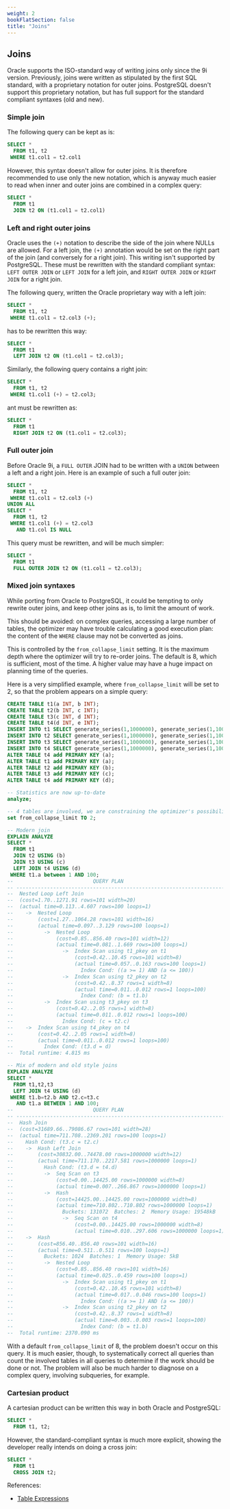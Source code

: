 ```yaml
---
weight: 2
bookFlatSection: false
title: "Joins"
---
```


## Joins

Oracle supports the ISO-standard way of writing joins only since the 9i version.
Previously, joins were written as stipulated by the first SQL standard, with a
proprietary notation for outer joins. PostgreSQL doesn't support this
proprietary notation, but has full support for the standard compliant syntaxes
(old and new).

### Simple join

The following query can be kept as is: 

```sql
SELECT *
  FROM t1, t2
 WHERE t1.col1 = t2.col1
```

However, this syntax doesn't allow for outer joins. It is therefore recommended 
to use only the new notation, which is anyway much easier to read when inner 
and outer joins are combined in a complex query: 

```SQL
SELECT *
  FROM t1
  JOIN t2 ON (t1.col1 = t2.col1)
```

### Left and right outer joins

Oracle uses the `(+)` notation to describe the side of the join where NULLs are 
allowed. For a left join, the `(+)` annotation would be set on the right part of 
the join (and conversely for a right join). This writing isn't supported by
PostgreSQL. These must be rewritten with the standard compliant syntax:
`LEFT OUTER JOIN` or `LEFT JOIN` for a left join, and `RIGHT OUTER JOIN` or
`RIGHT JOIN` for a right join. 

The following query, written the Oracle proprietary way with a left join:

```sql
SELECT *
  FROM t1, t2
 WHERE t1.col1 = t2.col3 (+);
```

has to be rewritten this way: 

```sql
SELECT *
  FROM t1
  LEFT JOIN t2 ON (t1.col1 = t2.col3);
```

Similarly, the following query contains a right join:

```sql
SELECT *
  FROM t1, t2
 WHERE t1.col1 (+) = t2.col3;
```

ant must be rewritten as: 

```sql
SELECT *
  FROM t1
  RIGHT JOIN t2 ON (t1.col1 = t2.col3);
```

### Full outer join

Before Oracle 9i, a `FULL OUTER` JOIN had to be written with a `UNION` between a
left and a right join. Here is an example of such a full outer join: 

```sql
SELECT *
  FROM t1, t2
 WHERE t1.col1 = t2.col3 (+)
UNION ALL
SELECT *
  FROM t1, t2
 WHERE t1.col1 (+) = t2.col3
   AND t1.col IS NULL
```

This query must be rewritten, and will be much simpler: 

```sql
SELECT *
  FROM t1
  FULL OUTER JOIN t2 ON (t1.col1 = t2.col3);
```

### Mixed join syntaxes

While porting from Oracle to PostgreSQL, it could be tempting to only rewrite 
outer joins, and keep other joins as is, to limit the amount of work. 

This should be avoided: on complex queries, accessing a large number of tables, 
the optimizer may have trouble calculating a good execution plan: the content 
of the `WHERE` clause may not be converted as joins. 

This is controlled by the `from_collapse_limit` setting. It is the maximum depth 
where the optimizer will try to re-order joins. The default is 8, which is 
sufficient, most of the time. A higher value may have a huge impact on planning 
time of the queries. 

Here is a very simplified example, where `from_collapse_limit` will be set to 2,
so that the problem appears on a simple query: 

```sql
CREATE TABLE t1(a INT, b INT);
CREATE TABLE t2(b INT, c INT);
CREATE TABLE t3(c INT, d INT);
CREATE TABLE t4(d INT, e INT);
INSERT INTO t1 SELECT generate_series(1,1000000), generate_series(1,1000000);
INSERT INTO t2 SELECT generate_series(1,1000000), generate_series(1,1000000);
INSERT INTO t3 SELECT generate_series(1,1000000), generate_series(1,1000000);
INSERT INTO t4 SELECT generate_series(1,1000000), generate_series(1,1000000);
ALTER TABLE t4 add PRIMARY KEY (a);
ALTER TABLE t1 add PRIMARY KEY (a);
ALTER TABLE t2 add PRIMARY KEY (b);
ALTER TABLE t3 add PRIMARY KEY (c);
ALTER TABLE t4 add PRIMARY KEY (d);

-- Statistics are now up-to-date
analyze; 

-- 4 tables are involved, we are constraining the optimizer's possibilities
set from_collapse_limit TO 2; 
```

```sql
-- Modern join
EXPLAIN ANALYZE 
SELECT * 
  FROM t1 
  JOIN t2 USING (b) 
  JOIN t3 USING (c) 
  LEFT JOIN t4 USING (d) 
 WHERE t1.a between 1 AND 100;
--                          QUERY PLAN                                      
-- -------------------------------------------------------------------------
--  Nested Loop Left Join
--  (cost=1.70..1271.91 rows=101 width=20)
--  (actual time=0.113..4.607 rows=100 loops=1)
--    ->  Nested Loop
--        (cost=1.27..1064.28 rows=101 width=16)
--        (actual time=0.097..3.129 rows=100 loops=1)
--          ->  Nested Loop
--              (cost=0.85..856.40 rows=101 width=12)
--              (actual time=0.081..1.669 rows=100 loops=1)
--                ->  Index Scan using t1_pkey on t1
--                    (cost=0.42..10.45 rows=101 width=8)
--                    (actual time=0.057..0.163 rows=100 loops=1)
--                      Index Cond: ((a >= 1) AND (a <= 100))
--                ->  Index Scan using t2_pkey on t2
--                    (cost=0.42..8.37 rows=1 width=8)
--                    (actual time=0.011..0.012 rows=1 loops=100)
--                      Index Cond: (b = t1.b)
--          ->  Index Scan using t3_pkey on t3
--              (cost=0.42..2.05 rows=1 width=8)
--              (actual time=0.011..0.012 rows=1 loops=100)
--                Index Cond: (c = t2.c)
--    ->  Index Scan using t4_pkey on t4
--        (cost=0.42..2.05 rows=1 width=8)
--        (actual time=0.011..0.012 rows=1 loops=100)
--          Index Cond: (t3.d = d)
--  Total runtime: 4.815 ms
```

```sql
-- Mix of modern and old style joins
EXPLAIN ANALYZE 
SELECT * 
  FROM t1,t2,t3 
  LEFT JOIN t4 USING (d) 
 WHERE t1.b=t2.b AND t2.c=t3.c 
   AND t1.a BETWEEN 1 AND 100;
--                          QUERY PLAN                                      
-- -------------------------------------------------------------------------
--  Hash Join
--  (cost=31689.66..79086.67 rows=101 width=28)
--  (actual time=711.708..2369.201 rows=100 loops=1)
--    Hash Cond: (t3.c = t2.c)
--    ->  Hash Left Join
--        (cost=30832.00..74478.00 rows=1000000 width=12)
--        (actual time=711.170..2217.581 rows=1000000 loops=1)
--          Hash Cond: (t3.d = t4.d)
--          ->  Seq Scan on t3
--              (cost=0.00..14425.00 rows=1000000 width=8)
--              (actual time=0.007..266.867 rows=1000000 loops=1)
--          ->  Hash
--              (cost=14425.00..14425.00 rows=1000000 width=8)
--              (actual time=710.802..710.802 rows=1000000 loops=1)
--                Buckets: 131072  Batches: 2  Memory Usage: 19548kB
--                ->  Seq Scan on t4
--                    (cost=0.00..14425.00 rows=1000000 width=8)
--                    (actual time=0.010..297.606 rows=1000000 loops=1)
--    ->  Hash
--        (cost=856.40..856.40 rows=101 width=16)
--        (actual time=0.511..0.511 rows=100 loops=1)
--          Buckets: 1024  Batches: 1  Memory Usage: 5kB
--          ->  Nested Loop
--              (cost=0.85..856.40 rows=101 width=16)
--              (actual time=0.025..0.459 rows=100 loops=1)
--                ->  Index Scan using t1_pkey on t1
--                    (cost=0.42..10.45 rows=101 width=8)
--                    (actual time=0.017..0.046 rows=100 loops=1)
--                      Index Cond: ((a >= 1) AND (a <= 100))
--                ->  Index Scan using t2_pkey on t2
--                    (cost=0.42..8.37 rows=1 width=8)
--                    (actual time=0.003..0.003 rows=1 loops=100)
--                      Index Cond: (b = t1.b)
--  Total runtime: 2370.090 ms
```

With a default `from_collapse_limit` of 8, the problem doesn't occur on this query. 
It is much easier, though, to systematically correct all queries than count the 
involved tables in all queries to determine if the work should be done or not. 
The problem will also be much harder to diagnose on a complex query, involving 
subqueries, for example. 

### Cartesian product

A cartesian product can be written this way in both Oracle and PostgreSQL: 

```sql
SELECT *
  FROM t1, t2;
```

However, the standard-compliant syntax is much more explicit, showing the 
developer really intends on doing a cross join:

```sql
SELECT *
  FROM t1
  CROSS JOIN t2;
```

References:

* [Table Expressions](http://www.postgresql.org/docs/current/static/queries-table-expressions.html)